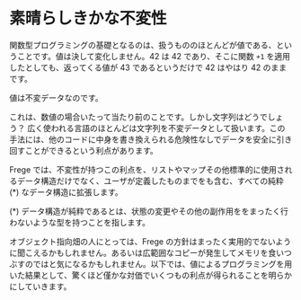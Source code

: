# 素晴らしきかな不変性

関数型プログラミングの基礎となるのは、扱うもののほとんどが値である、ということです。値は決して変化しません。42 は 42 であり、そこに関数 `+1` を適用したとしても、返ってくる値が 43 であるというだけで 42 はやはり 42 のままです。

値は不変データなのです。

これは、数値の場合いたって当たり前のことです。しかし文字列はどうでしょう？ 広く使われる言語のほとんどは文字列を不変データとして扱います。この手法には、他のコードに中身を書き換えられる危険性なしでデータを安全に引き回すことができるという利点があります。

Frege では、不変性が持つこの利点を、リストやマップその他標準的に使用されるデータ構造だけでなく、ユーザが定義したものまでをも含む、すべての純粋 (*) なデータ構造に拡張します。

(*) データ構造が純粋であるとは、状態の変更やその他の副作用ををまったく行わないような型を持つことを指します。

オブジェクト指向畑の人にとっては、Frege の方針はまったく実用的でないように聞こえるかもしれません。あるいは広範囲なコピーが発生してメモリを食いつぶすのではと気になるかもしれません。以下では、値によるプログラミングを用いた結果として、驚くほど僅かな対価でいくつもの利点が得られることを明らかにしていきます。

